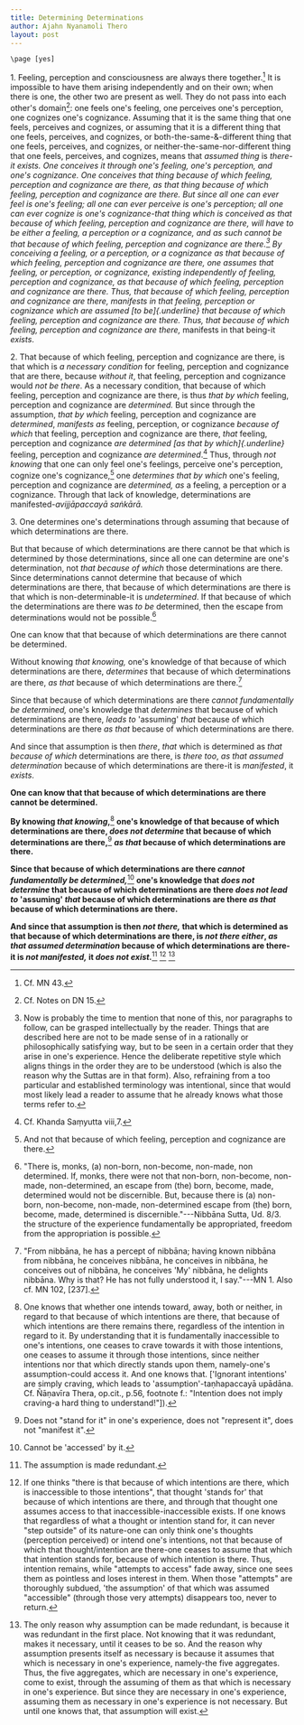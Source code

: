 ```yaml
---
title: Determining Determinations
author: Ajahn Nyanamoli Thero
layout: post
---
```


```{=context}
\page [yes]
```

1\. Feeling, perception and consciousness are always there
together.[^97] It is impossible to have them arising
independently and on their own; when there is one, the other two are
present as well. They do not pass into each other's
domain[^98]: one feels one's feeling, one perceives
one's perception, one cognizes one's cognizance. Assuming that it is the
same thing that one feels, perceives and cognizes, or assuming that it
is a different thing that one feels, perceives, and cognizes, or
both-the-same-&-different thing that one feels, perceives, and cognizes,
or neither-the-same-nor-different thing that one feels, perceives, and
cognizes, means that *assumed thing* is *there-*it *exists*. One
*conceives it* through one's feeling, one's perception, and one's
cognizance. One conceives that thing because of which feeling,
perception and cognizance are there, *as that thing* because of which
feeling, perception and cognizance are there. But since all one can ever
feel is one's feeling; all one can ever perceive is one's perception;
all one can ever cognize is one's cognizance-*that thing* which is
conceived *as that* *because of* which feeling, perception and
cognizance are there, will *have to* *be* either *a feeling, a
perception* or *a cognizance*, and as such *cannot be that because of
which* feeling, perception and cognizance are
there.[^99] By conceiving a feeling, or a perception, or
a cognizance *as that because of which* feeling, perception and
cognizance are there, one *assumes* that feeling, or perception, or
cognizance, *existing* *independently* of feeling, perception and
cognizance, *as that because of which* feeling, perception and
cognizance are there. Thus, *that because of which* feeling, perception
and cognizance *are* there, *manifests* *in that* feeling, perception or
cognizance which are *assumed \[to be\]{.underline} that because of
which* feeling, perception and cognizance are there. Thus, *that because
of which* feeling, perception and cognizance *are* there*,* manifests in
that being-it *exists*.

2\. That because of which feeling, perception and cognizance are there,
is that which is *a* *necessary condition* for feeling, perception and
cognizance that are there, because *without it*, that feeling,
perception and cognizance would *not be there*. As a necessary
condition, that because of which feeling, perception and cognizance are
there, is thus *that by which* feeling, perception and cognizance are
*determined.* But since through the assumption, *that by which* feeling,
perception and cognizance are *determined*, *manifests* *as* feeling,
perception, or cognizance *because of which* that feeling, perception
and cognizance are there, *that* feeling, perception and cognizance *are
determined \[as that by which\]{.underline}* feeling, perception and
cognizance *are determined*.[^100] Thus, through *not
knowing* that one can only feel one's feelings, perceive one's
perception, cognize one's cognizance,[^101] one
*determines that by which* one's feeling, perception and cognizance are
*determined, as* a feeling, a perception or a cognizance. Through that
lack of knowledge, determinations are manifested-*avijjāpaccayā
saṅkārā.*

3\. One determines one's determinations through assuming that because of
which determinations are there.

But that because of which determinations are there cannot be that which
is determined by those determinations, since all one can determine are
one's determination, not *that* *because of which* those determinations
are there. Since determinations cannot determine that because of which
determinations are there, that because of which determinations are there
is that which is non-determinable-it is *undetermined*. If that because
of which the determinations are there was *to be* determined, then the
escape from determinations would not be possible.[^102]

One can know that that because of which determinations are there cannot
be determined.

Without knowing *that knowing,* one's knowledge of that because of which
determinations are there, *determines* that because of which
determinations are there, *as that* because of which determinations are
there.[^103]

Since that because of which determinations are there *cannot
fundamentally be determined,* one's knowledge that *determines* that
because of which determinations are there, *leads to* 'assuming' *that*
because of which determinations are there *as that* because of which
determinations are there.

And since that assumption is then *there*, *that* which is determined as
*that* *because* *of which* determinations are there, is *there too*,
*as that assumed* *determination* because of which determinations are
there-it is *manifested*, it *exists*.

**One can know that that because of which determinations are there
cannot be determined.**

**By knowing *that knowing*,**[^104] **one's knowledge
of that because of which determinations are there, *does not determine*
that because of which determinations are there,**[^105]
***as that* because of which determinations are there.**

**Since that because of which determinations are there *cannot
fundamentally be determined,***[^106] **one's
knowledge that *does not determine* that because of which determinations
are there *does not lead to* 'assuming' *that* because of which
determinations are there *as that* because of which determinations are
there.**

**And since that assumption is then *not there,* that which is
determined as that because of which determinations are there, is *not
there either*, *as that assumed* *determination* because of which
determinations are there-it is *not manifested,* it *does not
exist.***[^107]  [^108]  [^109]

[^97]: Cf. MN 43.

[^98]: Cf. Notes on DN 15.

[^99]: Now is probably the time to mention that none of this, nor
    paragraphs to follow, can be grasped intellectually by the reader.
    Things that are described here are not to be made sense of in a
    rationally or philosophically satisfying way, but to be seen in a
    certain order that they arise in one's experience. Hence the
    deliberate repetitive style which aligns things in the order they
    are to be understood (which is also the reason why the Suttas are in
    that form). Also, refraining from a too particular and established
    terminology was intentional, since that would most likely lead a
    reader to assume that he already knows what those terms refer to.

[^100]: Cf. Khanda Saṃyutta viii,7.

[^101]: And not that because of which feeling, perception and cognizance are
    there.

[^102]: "There is, monks, (a) non-born, non-become, non-made, non
    determined. If, monks, there were not that non-born, non-become,
    non-made, non-determined, an escape from (the) born, become, made,
    determined would not be discernible. But, because there is (a)
    non-born, non-become, non-made, non-determined escape from (the)
    born, become, made, determined is discernible."---Nibbāna Sutta, Ud.
    8/3. the structure of the experience fundamentally be appropriated,
    freedom from the appropriation is possible.

[^103]: "From nibbāna, he has a percept of nibbāna; having known nibbāna
    from nibbāna, he conceives nibbāna, he conceives in nibbāna, he
    conceives out of nibbāna, he conceives 'My' nibbāna, he delights
    nibbāna. Why is that? He has not fully understood it, I
    say."---MN 1. Also cf. MN 102, \[237\].

[^104]: One knows that whether one intends toward, away, both or neither, in
    regard to that because of which intentions are there, that because
    of which intentions are there remains there, regardless of the
    intention in regard to it. By understanding that it is fundamentally
    inaccessible to one's intentions, one ceases to crave towards it
    with those intentions, one ceases to assume it through those
    intentions, since neither intentions nor that which directly stands
    upon them, namely-one's assumption-could access it. And one knows
    that. \['Ignorant intentions' are simply craving, which leads to
    'assumption'-taṇhapaccayā upādāna. Cf. Ñāṇavīra Thera, op.cit.,
    p.56, footnote f.: "Intention does not imply craving-a hard thing to
    understand!"\]).

[^105]: Does not "stand for it" in one's experience, does not "represent it", does not "manifest it".

[^106]: Cannot be 'accessed' by it.

[^107]: The assumption is made redundant.

[^108]: If one thinks "there is that because of which intentions are there,
    which is inaccessible to those intentions", that thought 'stands
    for' that because of which intentions are there, and through that
    thought one assumes access to that inaccessible-inaccessible exists.
    If one knows that regardless of what a thought or intention stand
    for, it can never "step outside" of its nature-one can only think
    one's thoughts (perception perceived) or intend one's intentions,
    not that because of which that thought/intention are there-one
    ceases to assume that which that intention stands for, because of
    which intention is there. Thus, intention remains, while "attempts
    to access" fade away, since one sees them as pointless and loses
    interest in them. When those "attempts" are thoroughly subdued, 'the
    assumption' of that which was assumed "accessible" (through those
    very attempts) disappears too, never to return.

[^109]: The only reason why assumption can be made redundant, is because it
    was redundant in the first place. Not knowing that it was redundant,
    makes it necessary, until it ceases to be so. And the reason why
    assumption presents itself as necessary is because it assumes that
    which is necessary in one's experience, namely-the five aggregates.
    Thus, the five aggregates, which are necessary in one's experience,
    come to exist, through the assuming of them as that which is
    necessary in one's experience. But since they are necessary in one's
    experience, assuming them as necessary in one's experience is not
    necessary. But until one knows that, that assumption will exist.
